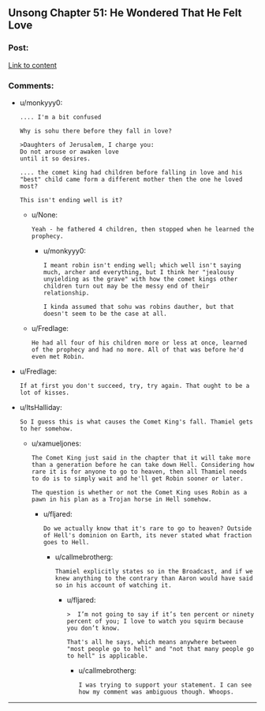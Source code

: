 ## Unsong Chapter 51: He Wondered That He Felt Love

### Post:

[Link to content](http://unsongbook.com/chapter-51-he-wondered-that-he-felt-love/)

### Comments:

- u/monkyyy0:
  ```
  .... I'm a bit confused

  Why is sohu there before they fall in love?

  >Daughters of Jerusalem, I charge you:
  Do not arouse or awaken love
  until it so desires.

  .... the comet king had children before falling in love and his "best" child came form a different mother then the one he loved most?

  This isn't ending well is it?
  ```

  - u/None:
    ```
    Yeah - he fathered 4 children, then stopped when he learned the prophecy.
    ```

    - u/monkyyy0:
      ```
      I meant robin isn't ending well; which well isn't saying much, archer and everything, but I think her "jealousy unyielding as the grave" with how the comet kings other children turn out may be the messy end of their relationship.

      I kinda assumed that sohu was robins dauther, but that doesn't seem to be the case at all.
      ```

  - u/Fredlage:
    ```
    He had all four of his children more or less at once, learned of the prophecy and had no more. All of that was before he'd even met Robin.
    ```

- u/Fredlage:
  ```
  If at first you don't succeed, try, try again. That ought to be a lot of kisses.
  ```

- u/ItsHalliday:
  ```
  So I guess this is what causes the Comet King's fall. Thamiel gets to her somehow.
  ```

  - u/xamueljones:
    ```
    The Comet King just said in the chapter that it will take more than a generation before he can take down Hell. Considering how rare it is for anyone to go to heaven, then all Thamiel needs to do is to simply wait and he'll get Robin sooner or later.

    The question is whether or not the Comet King uses Robin as a pawn in his plan as a Trojan horse in Hell somehow.
    ```

    - u/fljared:
      ```
      Do we actually know that it's rare to go to heaven? Outside of Hell's dominion on Earth, its never stated what fraction goes to Hell.
      ```

      - u/callmebrotherg:
        ```
        Thamiel explicitly states so in the Broadcast, and if we knew anything to the contrary than Aaron would have said so in his account of watching it.
        ```

        - u/fljared:
          ```
          >  I’m not going to say if it’s ten percent or ninety percent of you; I love to watch you squirm because you don’t know.

          That's all he says, which means anywhere between "most people go to hell" and "not that many people go to hell" is applicable.
          ```

          - u/callmebrotherg:
            ```
            I was trying to support your statement. I can see how my comment was ambiguous though. Whoops.
            ```

---

